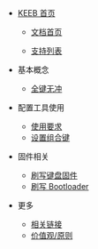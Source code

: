 - [KEEB 首页](https://keeb.pro)

  - [文档首页](home.md)

  - [支持列表](/keyboards_list.md)

- 基本概念

  <!-- - [键盘固件(未写)](/firmware.md)
  - [按键值(未写)](/keycode.md)
  - [组合键(未写)](/modifier.md)
  - [Fn 键/层(未写)](/layer.md)
  - [其他按键(未写)](/otherKey.md)
  - [键盘宏(未写)](/macro.md) -->

  - [全键无冲](/nkro.md)

- 配置工具使用

  - [使用要求](/requirement.md)
  <!-- - [界面说明(未写)](/404.md) -->
  - [设置组合键](/setModifier.md)
    <!-- - [设置层切换(未写)](/404.md) -->
    <!-- - [设置宏(未写)](/404.md) -->

- 固件相关

  - [刷写键盘固件](firmware_upgrade.md)
  - [刷写 Bootloader](flash_bootloader.md)

- 更多
  - [相关链接](links.md)
  - [价值观/原则](principle.md)
  <!-- - [致谢(未写)](/thanks.md) -->
